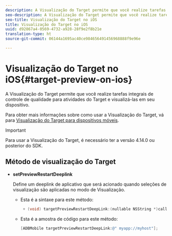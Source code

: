 ```yaml
---
description: A Visualização do Target permite que você realize tarefas integrais de controle de qualidade para atividades do Target e visualizá-las em seu dispositivo.
seo-description: A Visualização do Target permite que você realize tarefas integrais de controle de qualidade para atividades do Target e visualizá-las em seu dispositivo.
seo-title: Visualização do Target no iOS
title: Visualização do Target no iOS
uuid: d92867a4-0569-4732-a928-28f9e2f8b21e
translation-type: ht
source-git-commit: 06144a1695ac40ce984656491456968888f9e96e

---
```



# Visualização do Target no iOS{#target-preview-on-ios}

A Visualização do Target permite que você realize tarefas integrais de controle de qualidade para atividades do Target e visualizá-las em seu dispositivo.

Para obter mais informações sobre como usar a Visualização do Target, vá para [Visualização do Target para dispositivos móveis](https://docs.adobe.com/content/help/pt-BR/target/using/implement-target/mobile-apps/target-mobile-preview.html).

>[!IMPORTANT]
>
>Para usar a Visualização do Target, é necessário ter a versão 4.14.0 ou posterior do SDK.

## Método de visualização do Target

* **setPreviewRestartDeeplink**

   Define um deeplink de aplicativo que será acionado quando seleções de visualização são aplicadas no modo de Visualização.

   * Esta é a sintaxe para este método:

      ```objective-c
       + (void) targetPreviewRestartDeepLink:(nullable NSString *)callbackURL;
      ```

   * Esta é a amostra de código para este método:

      ```objective-c
      [ADBMobile targetPreviewRestartDeepLink:@" myapp://myhost"]; 
      ```
